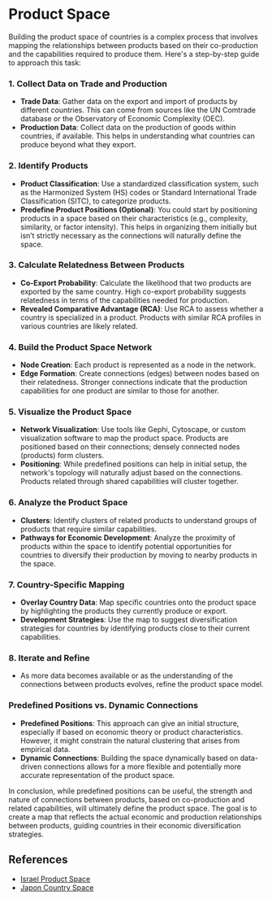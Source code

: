 # Product Space

Building the product space of countries is a complex process that involves mapping the relationships between products based on their co-production and the capabilities required to produce them. Here's a step-by-step guide to approach this task:

### 1. **Collect Data on Trade and Production**
   - **Trade Data**: Gather data on the export and import of products by different countries. This can come from sources like the UN Comtrade database or the Observatory of Economic Complexity (OEC).
   - **Production Data**: Collect data on the production of goods within countries, if available. This helps in understanding what countries can produce beyond what they export.

### 2. **Identify Products**
   - **Product Classification**: Use a standardized classification system, such as the Harmonized System (HS) codes or Standard International Trade Classification (SITC), to categorize products.
   - **Predefine Product Positions (Optional)**: You could start by positioning products in a space based on their characteristics (e.g., complexity, similarity, or factor intensity). This helps in organizing them initially but isn’t strictly necessary as the connections will naturally define the space.

### 3. **Calculate Relatedness Between Products**
   - **Co-Export Probability**: Calculate the likelihood that two products are exported by the same country. High co-export probability suggests relatedness in terms of the capabilities needed for production.
   - **Revealed Comparative Advantage (RCA)**: Use RCA to assess whether a country is specialized in a product. Products with similar RCA profiles in various countries are likely related.

### 4. **Build the Product Space Network**
   - **Node Creation**: Each product is represented as a node in the network.
   - **Edge Formation**: Create connections (edges) between nodes based on their relatedness. Stronger connections indicate that the production capabilities for one product are similar to those for another.

### 5. **Visualize the Product Space**
   - **Network Visualization**: Use tools like Gephi, Cytoscape, or custom visualization software to map the product space. Products are positioned based on their connections; densely connected nodes (products) form clusters.
   - **Positioning**: While predefined positions can help in initial setup, the network's topology will naturally adjust based on the connections. Products related through shared capabilities will cluster together.

### 6. **Analyze the Product Space**
   - **Clusters**: Identify clusters of related products to understand groups of products that require similar capabilities.
   - **Pathways for Economic Development**: Analyze the proximity of products within the space to identify potential opportunities for countries to diversify their production by moving to nearby products in the space.

### 7. **Country-Specific Mapping**
   - **Overlay Country Data**: Map specific countries onto the product space by highlighting the products they currently produce or export.
   - **Development Strategies**: Use the map to suggest diversification strategies for countries by identifying products close to their current capabilities.

### 8. **Iterate and Refine**
   - As more data becomes available or as the understanding of the connections between products evolves, refine the product space model.

### Predefined Positions vs. Dynamic Connections
- **Predefined Positions**: This approach can give an initial structure, especially if based on economic theory or product characteristics. However, it might constrain the natural clustering that arises from empirical data.
- **Dynamic Connections**: Building the space dynamically based on data-driven connections allows for a more flexible and potentially more accurate representation of the product space.

In conclusion, while predefined positions can be useful, the strength and nature of connections between products, based on co-production and related capabilities, will ultimately define the product space. The goal is to create a map that reflects the actual economic and production relationships between products, guiding countries in their economic diversification strategies.


## References
- [Israel Product Space](https://atlas.cid.harvard.edu/countries/110/paths)
- [Japon Country Space](https://atlas.cid.harvard.edu/countries/114/paths)
